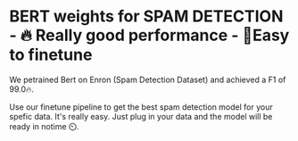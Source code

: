 # BERT weights for SPAM DETECTION - 🔥️ Really good performance - 🚀️Easy to finetune



We petrained Bert on Enron (Spam Detection Dataset) and achieved a F1 of $99.0$🔥️.


Use our finetune pipeline to get the best spam detection model for your spefic data. It's really easy. Just plug in your data and the model will be ready in notime ⏲️.



